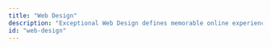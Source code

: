 ```yaml
---
title: "Web Design"
description: "Exceptional Web Design defines memorable online experiences. We specialize in visually captivating, user-friendly websites that leave a lasting impression. Our designs balance aesthetics and functionality, enhancing engagement and conversions."
id: "web-design"
---
```

